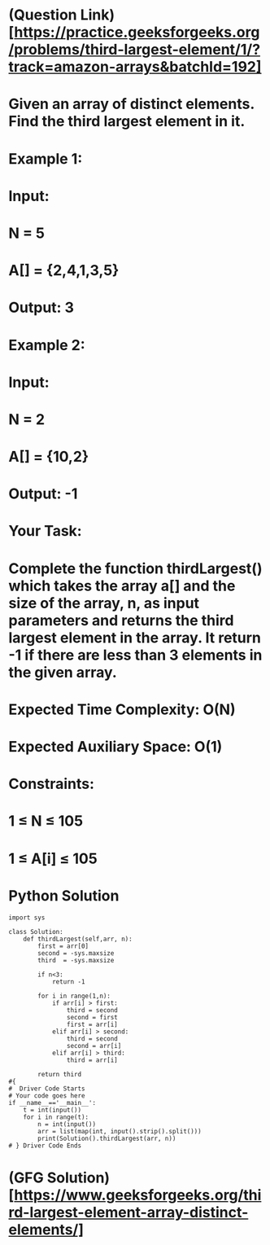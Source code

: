 # (Question Link)[https://practice.geeksforgeeks.org/problems/third-largest-element/1/?track=amazon-arrays&batchId=192]

# Given an array of distinct elements. Find the third largest element in it. 

# Example 1:

# Input:
# N = 5
# A[] = {2,4,1,3,5}
# Output: 3
# Example 2:

# Input:
# N = 2
# A[] = {10,2}
# Output: -1
# Your Task:
# Complete the function thirdLargest() which takes the array a[] and the size of the array, n, as input parameters and returns the third largest element in the array. It return -1 if there are less than 3 elements in the given array.

# Expected Time Complexity: O(N)
# Expected Auxiliary Space: O(1)

# Constraints:
# 1 ≤ N ≤ 105
# 1 ≤ A[i] ≤ 105



# Python Solution

```
import sys

class Solution:
    def thirdLargest(self,arr, n):
        first = arr[0]
        second = -sys.maxsize 
        third  = -sys.maxsize
        
        if n<3:
            return -1
        
        for i in range(1,n):
            if arr[i] > first:
                third = second
                second = first
                first = arr[i]
            elif arr[i] > second:
                third = second
                second = arr[i]
            elif arr[i] > third:
                third = arr[i]
        
        return third
#{ 
#  Driver Code Starts
# Your code goes here
if __name__=='__main__':
    t = int(input())
    for i in range(t):
        n = int(input())
        arr = list(map(int, input().strip().split()))
        print(Solution().thirdLargest(arr, n))
# } Driver Code Ends
```

# (GFG Solution)[https://www.geeksforgeeks.org/third-largest-element-array-distinct-elements/]